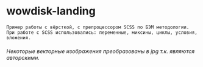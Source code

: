 # wowdisk-landing
```
Пример работы с вёрсткой, с препроцессором SCSS по БЭМ методологии.
При работе с SCSS использовались: переменные, миксины, циклы, условия, вложения.
```

###### Некоторые векторные изображения преобразованы в jpg т.к. являются авторскими.
